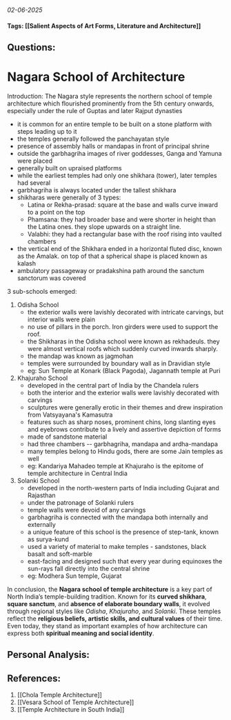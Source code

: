 *02-06-2025*
#### Tags: [[Salient Aspects of Art Forms, Literature and Architecture]]


## Questions:


# Nagara School of Architecture

Introduction: The Nagara style represents the northern school of temple architecture which flourished prominently from the 5th century onwards, especially under the rule of Guptas and later Rajput dynasties

 - it is common for an entire temple to be built on a stone platform with steps leading up to it
 - the temples generally followed the panchayatan style
 - presence of assembly halls or mandapas in front of principal shrine
 - outside the garbhagriha images of river goddesses, Ganga and Yamuna were placed
 - generally built on upraised platforms
 - while the earliest temples had only one shikhara (tower), later temples had several
 - garbhagriha is always located under the tallest shikhara
 - shikharas were generally of 3 types:
	 - Latina or Rekha-prasad: square at the base and walls curve inward to a point on the top
	 - Phamsana: they had broader base and were shorter in height than the Latina ones. they slope upwards on a straight line.
	 - Valabhi: they had a rectangular base with the roof rising into vaulted chambers
 - the vertical end of the Shikhara ended in a horizontal fluted disc, known as the Amalak. on top of that a spherical shape is placed known as kalash
 - ambulatory passageway or pradakshina path around the sanctum sanctorum was covered

3 sub-schools emerged:
1. Odisha School
	- the exterior walls were lavishly decorated with intricate carvings, but interior walls were plain
	- no use of pillars in the porch. Iron girders were used to support the roof.
	- the Shikharas in the Odisha school were known as rekhadeuls. they were almost vertical roofs which suddenly curved inwards sharply.
	- the mandap was known as jagmohan
	- temples were surrounded by boundary wall as in Dravidian style
	- eg: Sun Temple at Konark (Black Pagoda), Jagannath temple at Puri
2. Khajuraho School
	- developed in the central part of India by the Chandela rulers
	- both the interior and the exterior walls were lavishly decorated with carvings
	- sculptures were generally erotic in their themes and drew inspiration from Vatsyayana's Kamasutra
	- features such as sharp noses, prominent chins, long slanting eyes and eyebrows contribute to a lively and assertive depiction of forms
	- made of sandstone material
	- had three chambers -- garbhagriha, mandapa and ardha-mandapa
	- many temples belong to Hindu gods, there are some Jain temples as well
	- eg: Kandariya Mahadeo temple at Khajuraho is the epitome of temple architecture in Central India
3. Solanki School
	- developed in the north-western parts of India including Gujarat and Rajasthan
	- under the patronage of Solanki rulers
	- temple walls were devoid of any carvings
	- garbhagriha is connected with the mandapa both internally and externally
	- a unique feature of this school is the presence of step-tank, known as surya-kund
	- used a variety of material to make temples - sandstones, black basalt and soft-marble
	- east-facing and designed such that every year during equinoxes the sun-rays fall directly into the central shrine
	- eg: Modhera Sun temple, Gujarat


In conclusion, the **Nagara school of temple architecture** is a key part of North India’s temple-building tradition. Known for its **curved shikhara**, **square sanctum**, and **absence of elaborate boundary walls**, it evolved through regional styles like _Odisha_, _Khajuraho_, and _Solanki_. These temples reflect the **religious beliefs, artistic skills, and cultural values** of their time. Even today, they stand as important examples of how architecture can express both **spiritual meaning and social identity**.



## Personal Analysis:


## References:

1. [[Chola Temple Architecture]]
2. [[Vesara School of Temple Architecture]]
3. [[Temple Architecture in South India]]